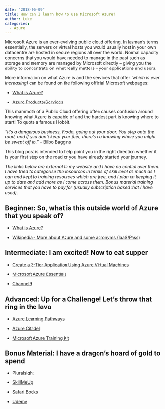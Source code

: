 ```yaml
---
date: "2018-06-09"
title: How can I learn how to use Microsoft Azure?
author: Luke
categories:
  - Azure
---
```


Microsoft Azure is an ever-evolving public cloud offering. In layman’s terms
essentially, the servers or virtual hosts you would usually host in your own
datacentre are hosted in secure regions all over the world. Normal capacity
concerns that you would have needed to manage in the past such as storage and
memory are managed by Microsoft directly – giving you the ability to concentrate
on what really matters – your applications and users.

More information on what Azure is and the services that offer *(which is ever
increasing)* can be found on the following official Microsoft webpages:

-   [What is Azure?](https://azure.microsoft.com/en-us/overview/what-is-azure/)

-   [Azure Products/Services](https://azure.microsoft.com/en-us/services/)

This mammoth of a Public Cloud offering often causes confusion around knowing
what Azure is capable of and the hardest part is knowing where to start! To
quote a famous Hobbit.

*“It’s a dangerous business, Frodo, going out your door. You step onto the road,
and if you don’t keep your feet, there’s no knowing where you might be swept off
to.”* – Bilbo Baggins

This blog post is intended to help point you in the right direction whether it
is your first step on the road or you have already started your journey.

*The links below are external to my website and I have no control over them. I
have tried to categorise the resources in terms of skill level as much as I can
and kept to training resources which are free, and I plan on keeping it up to
date and add more as I come across them. Bonus material training services that
you have to pay for (usually subscription based that I have used).*

Beginner: So, what is this outside world of Azure that you speak of?
--------------------------------------------------------------------

-   [What is Azure?](https://azure.microsoft.com/en-us/overview/what-is-azure/)

-   [Wikipedia - More about Azure and some acronyms
    (IaaS/Pass)](https://en.wikipedia.org/wiki/Microsoft_Azure)

Intermediate: I am excited! Now to eat supper
---------------------------------------------

-   [Create a 3-Tier Application Using Azure Virtual
    Machines](https://www.udemy.com/free-azure/)

-   [Microsoft Azure
    Essentials](https://www.microsoft.com/en-us/azureessentials)

-   [Channel9](https://channel9.msdn.com/Search?term=Azure#ch9Search&lang-en=en&pubDate=year)

Advanced: Up for a Challenge! Let’s throw that ring in the lava
---------------------------------------------------------------

-   [Azure Learning Pathways](https://www.microsoft.com/en-au/azurelearningpathways/)

-   [Azure Citadel](https://azurecitadel.github.io/)

-   [Microsoft Azure Training
    Kit](https://github.com/Azure-Readiness/MicrosoftAzureTrainingKit/tree/master/Demos)

Bonus Material: I have a dragon’s hoard of gold to spend
--------------------------------------------------------

-   [Pluralsight](https://www.pluralsight.com/)

-   [SkillMeUp](https://www.skillmeup.com/)

-   [Safari Books](https://www.safaribooksonline.com/home/)

-   [Udemy](https://www.udemy.com/)

